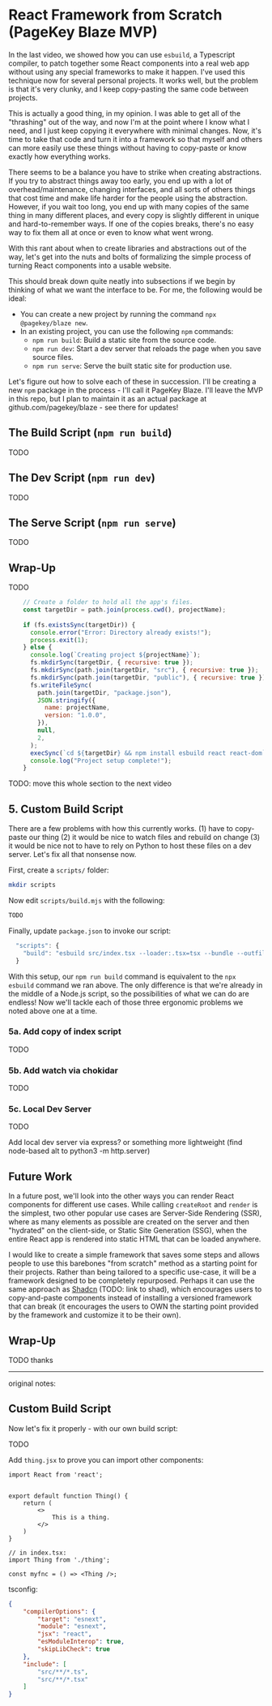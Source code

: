 # React Framework from Scratch (PageKey Blaze MVP)

In the last video, we showed how you can use `esbuild`, a Typescript compiler, to patch together some React components into a real web app without using any special frameworks to make it happen. I've used this technique now for several personal projects. It works well, but the problem is that it's very clunky, and I keep copy-pasting the same code between projects.

This is actually a good thing, in my opinion. I was able to get all of the "thrashing" out of the way, and now I'm at the point where I know what I need, and I just keep copying it everywhere with minimal changes. Now, it's time to take that code and turn it into a framework so that myself and others can more easily use these things without having to copy-paste or know exactly how everything works.

There seems to be a balance you have to strike when creating abstractions. If you try to abstract things away too early, you end up with a lot of overhead/maintenance, changing interfaces, and all sorts of others things that cost time and make life harder for the people using the abstraction. However, if you wait too long, you end up with many copies of the same thing in many different places, and every copy is slightly different in unique and hard-to-remember ways. If one of the copies breaks, there's no easy way to fix them all at once or even to know what went wrong.

With this rant about when to create libraries and abstractions out of the way, let's get into the nuts and bolts of formalizing the simple process of turning React components into a usable website.

This should break down quite neatly into subsections if we begin by thinking of what we want the interface to be. For me, the following would be ideal:

- You can create a new project by running the command `npx @pagekey/blaze new`.
- In an existing project, you can use the following `npm` commands:
  - `npm run build`: Build a static site from the source code.
  - `npm run dev`: Start a dev server that reloads the page when you save source files.
  - `npm run serve`: Serve the built static site for production use.

Let's figure out how to solve each of these in succession. I'll be creating a new `npm` package in the process - I'll call it PageKey Blaze. I'll leave the MVP in this repo, but I plan to maintain it as an actual package at github.com/pagekey/blaze - see there for updates!

## The Build Script (`npm run build`)

TODO

## The Dev Script (`npm run dev`)

TODO

## The Serve Script (`npm run serve`)

TODO

## Wrap-Up

TODO


```js
    // Create a folder to hold all the app's files.
    const targetDir = path.join(process.cwd(), projectName);
    
    if (fs.existsSync(targetDir)) {
      console.error("Error: Directory already exists!");
      process.exit(1);
    } else {
      console.log(`Creating project ${projectName}`);
      fs.mkdirSync(targetDir, { recursive: true });
      fs.mkdirSync(path.join(targetDir, "src"), { recursive: true });
      fs.mkdirSync(path.join(targetDir, "public"), { recursive: true });
      fs.writeFileSync(
        path.join(targetDir, "package.json"),
        JSON.stringify({
          name: projectName,
          version: "1.0.0",
        }),
        null,
        2,
      );
      execSync(`cd ${targetDir} && npm install esbuild react react-dom`, { stdio: "inherit" });
      console.log("Project setup complete!");
    }
```

TODO: move this whole section to the next video
## 5. Custom Build Script

There are a few problems with how this currently works. (1) have to copy-paste our thing (2) it would be nice to watch files and rebuild on change (3) it would be nice not to have to rely on Python to host these files on a dev server. Let's fix all that nonsense now.

First, create a `scripts/` folder:

```bash
mkdir scripts
```

Now edit `scripts/build.mjs` with the following:

```js
TODO
```

Finally, update `package.json` to invoke our script:

```js
  "scripts": {
    "build": "esbuild src/index.tsx --loader:.tsx=tsx --bundle --outfile=dist/bundle.js",
  }
```

With this setup, our `npm run build` command is equivalent to the `npx esbuild` command we ran above. The only difference is that we're already in the middle of a Node.js script, so the possibilities of what we can do are endless! Now we'll tackle each of those three ergonomic problems we noted above one at a time.


### 5a. Add copy of index script

TODO


### 5b. Add watch via chokidar

TODO


### 5c. Local Dev Server

TODO

Add local dev server via express? or something more lightweight (find node-based alt to python3 -m http.server)


## Future Work

In a future post, we'll look into the other ways you can render React components for different use cases. While calling `createRoot` and `render` is the simplest, two other popular use cases are Server-Side Rendering (SSR), where as many elements as possible are created on the server and then "hydrated" on the client-side, or Static Site Generation (SSG), when the entire React app is rendered into static HTML that can be loaded anywhere.

I would like to create a simple framework that saves some steps and allows people to use this barebones "from scratch" method as a starting point for their projects. Rather than being tailored to a specific use-case, it will be a framework designed to be completely repurposed. Perhaps it can use the same approach as [Shadcn]() (TODO: link to shad), which encourages users to copy-and-paste components instead of installing a versioned framework that can break (it encourages the users to OWN the starting point provided by the framework and customize it to be their own).


## Wrap-Up

TODO thanks



---
original notes:

## Custom Build Script

Now let's fix it properly - with our own build script:

TODO

Add `thing.jsx` to prove you can import other components:

```tsx
import React from 'react';


export default function Thing() {
    return (
        <>
            This is a thing.
        </>
    )
}

// in index.tsx:
import Thing from './thing';

const myfnc = () => <Thing />;
```

tsconfig:
```json
{
    "compilerOptions": {
        "target": "esnext",
        "module": "esnext",
        "jsx": "react",
        "esModuleInterop": true,
        "skipLibCheck": true
    },
    "include": [
        "src/**/*.ts",
        "src/**/*.tsx"
    ]
}
```
